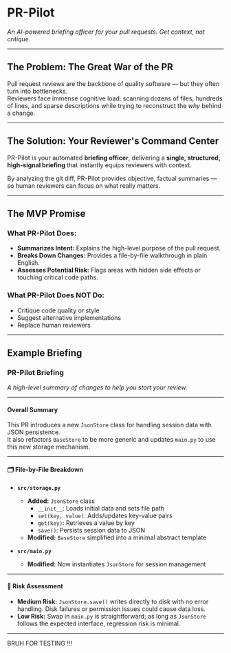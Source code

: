 # PR-Pilot  
*An AI-powered briefing officer for your pull requests. Get context, not critique.*

---

## The Problem: The Great War of the PR  
Pull request reviews are the backbone of quality software — but they often turn into bottlenecks.  
Reviewers face immense cognitive load: scanning dozens of files, hundreds of lines, and sparse descriptions while trying to reconstruct the *why* behind a change.  

---

## The Solution: Your Reviewer's Command Center  
PR-Pilot is your automated **briefing officer**, delivering a **single, structured, high-signal briefing** that instantly equips reviewers with context.  

By analyzing the git diff, PR-Pilot provides objective, factual summaries — so human reviewers can focus on what really matters.

---

## The MVP Promise  

### What PR-Pilot **Does**:
- **Summarizes Intent:** Explains the high-level purpose of the pull request.  
- **Breaks Down Changes:** Provides a file-by-file walkthrough in plain English.  
- **Assesses Potential Risk:** Flags areas with hidden side effects or touching critical code paths.  

### What PR-Pilot **Does NOT Do**:
- Critique code quality or style  
- Suggest alternative implementations  
- Replace human reviewers  

---

## Example Briefing  


### PR-Pilot Briefing  
*A high-level summary of changes to help you start your review.*  

---

#### Overall Summary  
This PR introduces a new `JsonStore` class for handling session data with JSON persistence.  
It also refactors `BaseStore` to be more generic and updates `main.py` to use this new storage mechanism.

---

#### 🗂️ File-by-File Breakdown  
- **`src/storage.py`**  
  - **Added:** `JsonStore` class  
    - `__init__`: Loads initial data and sets file path  
    - `set(key, value)`: Adds/updates key-value pairs  
    - `get(key)`: Retrieves a value by key  
    - `save()`: Persists session data to JSON  
  - **Modified:** `BaseStore` simplified into a minimal abstract template  

- **`src/main.py`**  
  - **Modified:** Now instantiates `JsonStore` for session management  

---

#### 🚨 Risk Assessment  
- **Medium Risk:** `JsonStore.save()` writes directly to disk with no error handling. Disk failures or permission issues could cause data loss.  
- **Low Risk:** Swap in `main.py` is straightforward; as long as `JsonStore` follows the expected interface, regression risk is minimal.  

---

BRUH FOR TESTING !!!